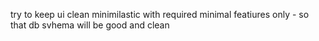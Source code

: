 try to keep ui clean minimilastic with required minimal featiures only - so that db svhema will be good and clean 